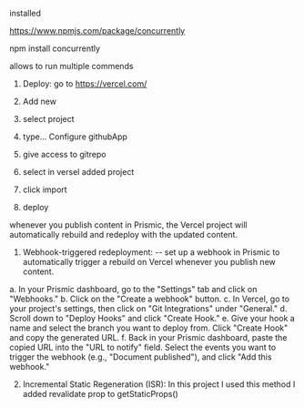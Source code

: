 installed

https://www.npmjs.com/package/concurrently

npm install concurrently

allows to run multiple commends

1. Deploy:
   go to https://vercel.com/

2. Add new
3. select project
4. type... Configure githubApp
5. give access to gitrepo
6. select in versel added project
7. click import
8. deploy

whenever you publish content in Prismic, the Vercel project will automatically rebuild and redeploy with the updated content.

1. Webhook-triggered redeployment:
   -- set up a webhook in Prismic to automatically trigger a rebuild on Vercel whenever you publish new content.

a. In your Prismic dashboard, go to the "Settings" tab and click on "Webhooks."
b. Click on the "Create a webhook" button.
c. In Vercel, go to your project's settings, then click on "Git Integrations" under "General."
d. Scroll down to "Deploy Hooks" and click "Create Hook."
e. Give your hook a name and select the branch you want to deploy from. Click "Create Hook" and copy the generated URL.
f. Back in your Prismic dashboard, paste the copied URL into the "URL to notify" field. Select the events you want to trigger the webhook (e.g., "Document published"), and click "Add this webhook."

2. Incremental Static Regeneration (ISR):
   In this project I used this method
   I added revalidate prop to getStaticProps()
